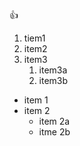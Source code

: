 :+1:

1. tiem1
2. item2
3. item3
   1. item3a
   2. item3b
   
* item 1
* item 2
  * item 2a
  * itme 2b
